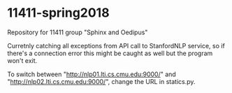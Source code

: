# 11411-spring2018
Repository for 11411 group "Sphinx and Oedipus"

Curretnly catching all exceptions from API call to StanfordNLP service, so if there's a connection error this might be caught as well but the program won't exit.

To switch between "http://nlp01.lti.cs.cmu.edu:9000/" and "http://nlp02.lti.cs.cmu.edu:9000/", change the URL in statics.py.
